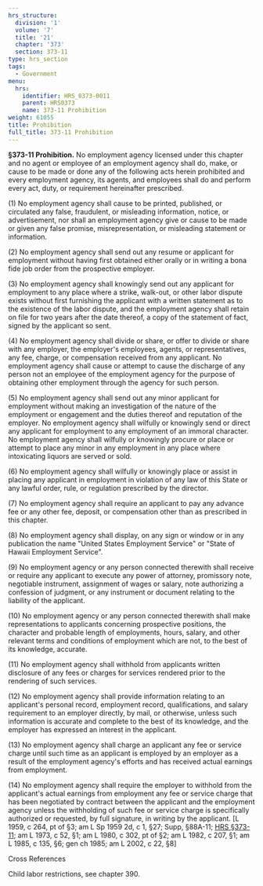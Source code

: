 ```yaml
---
hrs_structure:
  division: '1'
  volume: '7'
  title: '21'
  chapter: '373'
  section: 373-11
type: hrs_section
tags:
  - Government
menu:
  hrs:
    identifier: HRS_0373-0011
    parent: HRS0373
    name: 373-11 Prohibition
weight: 61055
title: Prohibition
full_title: 373-11 Prohibition
---
```

**§373-11 Prohibition.** No employment agency licensed under this chapter and no agent or employee of an employment agency shall do, make, or cause to be made or done any of the following acts herein prohibited and every employment agency, its agents, and employees shall do and perform every act, duty, or requirement hereinafter prescribed.

(1) No employment agency shall cause to be printed, published, or circulated any false, fraudulent, or misleading information, notice, or advertisement, nor shall an employment agency give or cause to be made or given any false promise, misrepresentation, or misleading statement or information.

(2) No employment agency shall send out any resume or applicant for employment without having first obtained either orally or in writing a bona fide job order from the prospective employer.

(3) No employment agency shall knowingly send out any applicant for employment to any place where a strike, walk-out, or other labor dispute exists without first furnishing the applicant with a written statement as to the existence of the labor dispute, and the employment agency shall retain on file for two years after the date thereof, a copy of the statement of fact, signed by the applicant so sent.

(4) No employment agency shall divide or share, or offer to divide or share with any employer, the employer's employees, agents, or representatives, any fee, charge, or compensation received from any applicant. No employment agency shall cause or attempt to cause the discharge of any person not an employee of the employment agency for the purpose of obtaining other employment through the agency for such person.

(5) No employment agency shall send out any minor applicant for employment without making an investigation of the nature of the employment or engagement and the duties thereof and reputation of the employer. No employment agency shall wilfully or knowingly send or direct any applicant for employment to any employment of an immoral character. No employment agency shall wilfully or knowingly procure or place or attempt to place any minor in any employment in any place where intoxicating liquors are served or sold.

(6) No employment agency shall wilfully or knowingly place or assist in placing any applicant in employment in violation of any law of this State or any lawful order, rule, or regulation prescribed by the director.

(7) No employment agency shall require an applicant to pay any advance fee or any other fee, deposit, or compensation other than as prescribed in this chapter.

(8) No employment agency shall display, on any sign or window or in any publication the name "United States Employment Service" or "State of Hawaii Employment Service".

(9) No employment agency or any person connected therewith shall receive or require any applicant to execute any power of attorney, promissory note, negotiable instrument, assignment of wages or salary, note authorizing a confession of judgment, or any instrument or document relating to the liability of the applicant.

(10) No employment agency or any person connected therewith shall make representations to applicants concerning prospective positions, the character and probable length of employments, hours, salary, and other relevant terms and conditions of employment which are not, to the best of its knowledge, accurate.

(11) No employment agency shall withhold from applicants written disclosure of any fees or charges for services rendered prior to the rendering of such services.

(12) No employment agency shall provide information relating to an applicant's personal record, employment record, qualifications, and salary requirement to an employer directly, by mail, or otherwise, unless such information is accurate and complete to the best of its knowledge, and the employer has expressed an interest in the applicant.

(13) No employment agency shall charge an applicant any fee or service charge until such time as an applicant is employed by an employer as a result of the employment agency's efforts and has received actual earnings from employment.

(14) No employment agency shall require the employer to withhold from the applicant's actual earnings from employment any fee or service charge that has been negotiated by contract between the applicant and the employment agency unless the withholding of such fee or service charge is specifically authorized or requested, by full signature, in writing by the applicant. [L 1959, c 264, pt of §3; am L Sp 1959 2d, c 1, §27; Supp, §88A-11; [HRS §373-11](/title-21/chapter-373/section-373-11/); am L 1973, c 52, §1; am L 1980, c 302, pt of §2; am L 1982, c 207, §1; am L 1985, c 135, §6; gen ch 1985; am L 2002, c 22, §8]

Cross References

Child labor restrictions, see chapter 390.